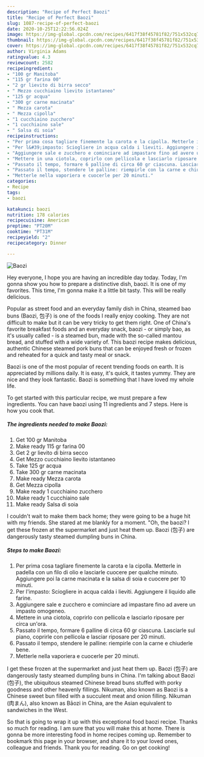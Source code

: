 ```yaml
---
description: "Recipe of Perfect Baozi"
title: "Recipe of Perfect Baozi"
slug: 1087-recipe-of-perfect-baozi
date: 2020-10-25T12:22:56.024Z
image: https://img-global.cpcdn.com/recipes/6417f38f45781f82/751x532cq70/baozi-recipe-main-photo.jpg
thumbnail: https://img-global.cpcdn.com/recipes/6417f38f45781f82/751x532cq70/baozi-recipe-main-photo.jpg
cover: https://img-global.cpcdn.com/recipes/6417f38f45781f82/751x532cq70/baozi-recipe-main-photo.jpg
author: Virginia Adams
ratingvalue: 4.3
reviewcount: 2582
recipeingredient:
- "100 gr Manitoba"
- "115 gr farina 00"
- "2 gr lievito di birra secco"
- " Mezzo cucchiaino lievito istantaneo"
- "125 gr acqua"
- "300 gr carne macinata"
- " Mezza carota"
- " Mezza cipolla"
- "1 cucchiaino zucchero"
- "1 cucchiaino sale"
- " Salsa di soia"
recipeinstructions:
- "Per prima cosa tagliare finemente la carota e la cipolla. Metterle in padella con un filo di olio e lasciarle cuocere per qualche minuto. Aggiungere poi la carne macinata e la salsa di soia e cuocere per 10 minuti."
- "Per l&#39;impasto: Sciogliere in acqua calda i lieviti. Aggiungere il liquido alle farine."
- "Aggiungere sale e zucchero e cominciare ad impastare fino ad avere un impasto omogeneo."
- "Mettere in una ciotola, coprirlo con pellicola e lasciarlo riposare per circa un&#39;ora."
- "Passato il tempo, formare 6 palline di circa 60 gr ciascuna. Lasciarle sul piano, coprirle con pellicola e lasciar riposare per 20 minuti."
- "Passato il tempo, stendere le palline: riempirle con la carne e chiuderle bene."
- "Metterle nella vaporiera e cuocerle per 20 minuti."
categories:
- Recipe
tags:
- baozi

katakunci: baozi 
nutrition: 178 calories
recipecuisine: American
preptime: "PT20M"
cooktime: "PT31M"
recipeyield: "2"
recipecategory: Dinner

---
```



![Baozi](https://img-global.cpcdn.com/recipes/6417f38f45781f82/751x532cq70/baozi-recipe-main-photo.jpg)

Hey everyone, I hope you are having an incredible day today. Today, I'm gonna show you how to prepare a distinctive dish, baozi. It is one of my favorites. This time, I'm gonna make it a little bit tasty. This will be really delicious.

Popular as street food and an everyday family dish in China, steamed bao buns (Baozi, 包子) is one of the foods I really enjoy cooking. They are not difficult to make but it can be very tricky to get them right. One of China&#39;s favorite breakfast foods and an everyday snack, baozi - or simply bao, as it&#39;s usually called - is a steamed bun, made with the so-called mantou bread, and stuffed with a wide variety of. This baozi recipe makes delicious, authentic Chinese steamed pork buns that can be enjoyed fresh or frozen and reheated for a quick and tasty meal or snack.

Baozi is one of the most popular of recent trending foods on earth. It is appreciated by millions daily. It is easy, it's quick, it tastes yummy. They are nice and they look fantastic. Baozi is something that I have loved my whole life.


To get started with this particular recipe, we must prepare a few ingredients. You can have baozi using 11 ingredients and 7 steps. Here is how you cook that.

<!--inarticleads1-->

##### The ingredients needed to make Baozi:

1. Get 100 gr Manitoba
1. Make ready 115 gr farina 00
1. Get 2 gr lievito di birra secco
1. Get  Mezzo cucchiaino lievito istantaneo
1. Take 125 gr acqua
1. Take 300 gr carne macinata
1. Make ready  Mezza carota
1. Get  Mezza cipolla
1. Make ready 1 cucchiaino zucchero
1. Make ready 1 cucchiaino sale
1. Make ready  Salsa di soia


I couldn&#39;t wait to make them back home; they were going to be a huge hit with my friends. She stared at me blankly for a moment. &#34;Oh, the baozi? I get these frozen at the supermarket and just heat them up. Baozi (包子) are dangerously tasty steamed dumpling buns in China. 

<!--inarticleads2-->

##### Steps to make Baozi:

1. Per prima cosa tagliare finemente la carota e la cipolla. Metterle in padella con un filo di olio e lasciarle cuocere per qualche minuto. Aggiungere poi la carne macinata e la salsa di soia e cuocere per 10 minuti.
1. Per l&#39;impasto: Sciogliere in acqua calda i lieviti. Aggiungere il liquido alle farine.
1. Aggiungere sale e zucchero e cominciare ad impastare fino ad avere un impasto omogeneo.
1. Mettere in una ciotola, coprirlo con pellicola e lasciarlo riposare per circa un&#39;ora.
1. Passato il tempo, formare 6 palline di circa 60 gr ciascuna. Lasciarle sul piano, coprirle con pellicola e lasciar riposare per 20 minuti.
1. Passato il tempo, stendere le palline: riempirle con la carne e chiuderle bene.
1. Metterle nella vaporiera e cuocerle per 20 minuti.


I get these frozen at the supermarket and just heat them up. Baozi (包子) are dangerously tasty steamed dumpling buns in China. I&#39;m talking about Baozi (包子), the ubiquitous steamed Chinese bread buns stuffed with porky goodness and other heavenly fillings. Nikuman, also known as Baozi is a Chinese sweet bun filled with a succulent meat and onion filling. Nikuman (肉まん), also known as Bāozi in China, are the Asian equivalent to sandwiches in the West. 

So that is going to wrap it up with this exceptional food baozi recipe. Thanks so much for reading. I am sure that you will make this at home. There is gonna be more interesting food in home recipes coming up. Remember to bookmark this page in your browser, and share it to your loved ones, colleague and friends. Thank you for reading. Go on get cooking!
